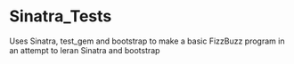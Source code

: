 Sinatra_Tests
=============
Uses Sinatra, test_gem and bootstrap to make a basic FizzBuzz program in an attempt to leran Sinatra and bootstrap
